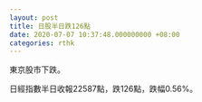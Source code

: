 ```yaml
---
layout: post
title: 日股半日跌126點
date: 2020-07-07 10:37:48.000000000 +08:00
categories: rthk
---
```


東京股市下跌。

日經指數半日收報22587點，跌126點，跌幅0.56%。
